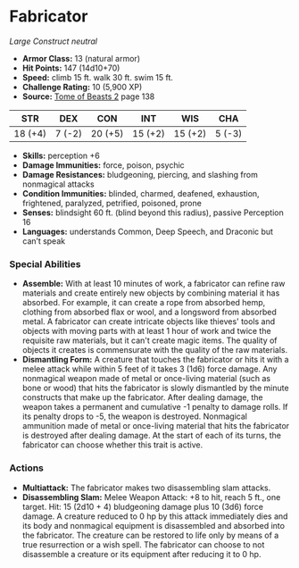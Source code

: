 # Fabricator

*Large* *Construct* *neutral*

- **Armor Class:** 13 (natural armor)
- **Hit Points:** 147 (14d10+70)
- **Speed:** climb 15 ft. walk 30 ft. swim 15 ft.
- **Challenge Rating:** 10 (5,900 XP)
- **Source:** [Tome of Beasts 2](https://koboldpress.com/kpstore/product/tome-of-beasts-2-for-5th-edition) page 138

| STR | DEX | CON | INT | WIS | CHA |
| --- | --- | --- | --- | --- | --- |
| 18 (+4) | 7 (-2) | 20 (+5) | 15 (+2) | 15 (+2) | 5 (-3) |

- **Skills:** perception +6
- **Damage Immunities:** force, poison, psychic
- **Damage Resistances:** bludgeoning, piercing, and slashing from nonmagical attacks
- **Condition Immunities:** blinded, charmed, deafened, exhaustion, frightened, paralyzed, petrified, poisoned, prone
- **Senses:** blindsight 60 ft. (blind beyond this radius), passive Perception 16
- **Languages:** understands Common, Deep Speech, and Draconic but can’t speak

### Special Abilities

- **Assemble:** With at least 10 minutes of work, a fabricator can refine raw materials and create entirely new objects by combining material it has absorbed. For example, it can create a rope from absorbed hemp, clothing from absorbed flax or wool, and a longsword from absorbed metal. A fabricator can create intricate objects like thieves' tools and objects with moving parts with at least 1 hour of work and twice the requisite raw materials, but it can't create magic items. The quality of objects it creates is commensurate with the quality of the raw materials.
- **Dismantling Form:** A creature that touches the fabricator or hits it with a melee attack while within 5 feet of it takes 3 (1d6) force damage. Any nonmagical weapon made of metal or once-living material (such as bone or wood) that hits the fabricator is slowly dismantled by the minute constructs that make up the fabricator. After dealing damage, the weapon takes a permanent and cumulative -1 penalty to damage rolls. If its penalty drops to -5, the weapon is destroyed. Nonmagical ammunition made of metal or once-living material that hits the fabricator is destroyed after dealing damage. At the start of each of its turns, the fabricator can choose whether this trait is active.

### Actions

- **Multiattack:** The fabricator makes two disassembling slam attacks.
- **Disassembling Slam:** Melee Weapon Attack: +8 to hit, reach 5 ft., one target. Hit: 15 (2d10 + 4) bludgeoning damage plus 10 (3d6) force damage. A creature reduced to 0 hp by this attack immediately dies and its body and nonmagical equipment is disassembled and absorbed into the fabricator. The creature can be restored to life only by means of a true resurrection or a wish spell. The fabricator can choose to not disassemble a creature or its equipment after reducing it to 0 hp.


